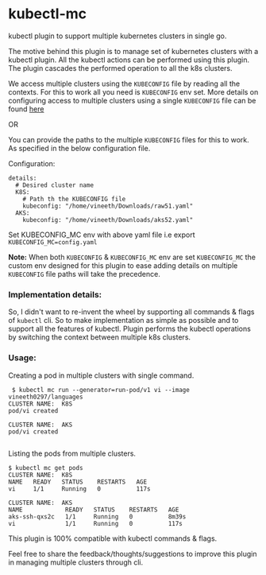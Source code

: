 # kubectl-mc

kubectl plugin to support multiple kubernetes clusters in single go.

The motive behind this plugin is to manage set of kubernetes clusters with a kubectl plugin. All the kubectl actions can be performed using this plugin. The plugin cascades the performed operation to all the k8s clusters.

We access multiple clusters using the ```KUBECONFIG``` file by reading all the contexts. For this to work all you need is ```KUBECONFIG``` env set.
More details on configuring access to multiple clusters using a single ```KUBECONFIG``` file can be found [here](https://kubernetes.io/docs/tasks/access-application-cluster/configure-access-multiple-clusters/)

OR

You can provide the paths to the multiple ```KUBECONFIG``` files for this to work. As specified in the below configuration file.

Configuration:
```
details:
  # Desired cluster name
  K8S:
    # Path th the KUBECONFIG file
    kubeconfig: "/home/vineeth/Downloads/raw51.yaml"
  AKS:
    kubeconfig: "/home/vineeth/Downloads/aks52.yaml"
```
Set KUBECONFIG_MC env with above yaml file i.e export ```KUBECONFIG_MC=config.yaml```

**Note:** When both ```KUBECONFIG``` & ```KUBECONFIG_MC``` env are set ```KUBECONFIG_MC``` the custom env designed for this plugin to ease adding details on multiple ```KUBECONFIG``` file paths will take the precedence.
 
### Implementation details:

So, I didn't want to re-invent the wheel by supporting all commands & flags of ```kubectl``` cli. So to make implementation as simple as possible and to support all the features of kubectl. Plugin performs the kubectl operations by switching the context between multiple k8s clusters.  

### Usage:

Creating a pod in multiple clusters with single command.
```
 $ kubectl mc run --generator=run-pod/v1 vi --image vineeth0297/languages
CLUSTER NAME:  K8S
pod/vi created

CLUSTER NAME:  AKS
pod/vi created
 
```

Listing the pods from multiple clusters.

```
$ kubectl mc get pods
CLUSTER NAME:  K8S
NAME   READY   STATUS    RESTARTS   AGE
vi     1/1     Running   0          117s

CLUSTER NAME:  AKS
NAME            READY   STATUS    RESTARTS   AGE
aks-ssh-qxs2c   1/1     Running   0          8m39s
vi              1/1     Running   0          117s
```

This plugin is 100% compatible with kubectl commands & flags.

Feel free to share the feedback/thoughts/suggestions to improve this plugin in managing multiple clusters through cli.